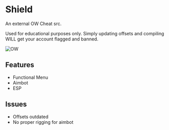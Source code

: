 # Shield

An external OW Cheat src.

Used for educational purposes only. Simply updating offsets and compiling WILL get your account flagged and banned.

![OW](https://i.gyazo.com/907d5e403becd22b1bc5588d02111775.jpg)

## Features
* Functional Menu
* Aimbot
* ESP

## Issues
* Offsets outdated
* No proper rigging for aimbot
